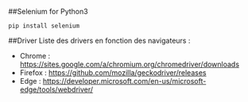 ##Selenium for Python3
```
pip install selenium
```

##Driver
Liste des drivers en fonction des navigateurs :

+ Chrome : https://sites.google.com/a/chromium.org/chromedriver/downloads
+ Firefox : https://github.com/mozilla/geckodriver/releases
+ Edge : https://developer.microsoft.com/en-us/microsoft-edge/tools/webdriver/ 

